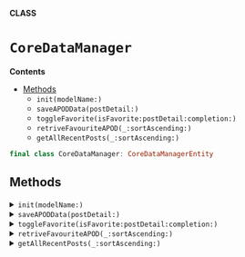 **CLASS**

# `CoreDataManager`

**Contents**

- [Methods](#methods)
  - `init(modelName:)`
  - `saveAPODData(postDetail:)`
  - `toggleFavorite(isFavorite:postDetail:completion:)`
  - `retriveFavouriteAPOD(_:sortAscending:)`
  - `getAllRecentPosts(_:sortAscending:)`

```swift
final class CoreDataManager: CoreDataManagerEntity
```

## Methods
<details><summary markdown="span"><code>init(modelName:)</code></summary>

```swift
init(modelName: String)
```

</details>

<details><summary markdown="span"><code>saveAPODData(postDetail:)</code></summary>

```swift
func saveAPODData(postDetail: PictureDetails) -> PictureDetails?
```

Save individual pictureDetails
parameters:

- Parameter postDetail: Picture to save

#### Parameters

| Name | Description |
| ---- | ----------- |
| postDetail | Picture to save |

</details>

<details><summary markdown="span"><code>toggleFavorite(isFavorite:postDetail:completion:)</code></summary>

```swift
func toggleFavorite(isFavorite: Bool, postDetail: PictureDetails, completion: @escaping ((Bool) -> Void))
```

Change favorite flag for particular pictureDetails
parameters:

- Parameter isFavorite: Bool flag to indicate status of favorite
- Parameter postDetail: Post to update favorite status

#### Parameters

| Name | Description |
| ---- | ----------- |
| isFavorite | Bool flag to indicate status of favorite |
| postDetail | Post to update favorite status |

</details>

<details><summary markdown="span"><code>retriveFavouriteAPOD(_:sortAscending:)</code></summary>

```swift
func retriveFavouriteAPOD(_ sortedByDate: Bool = true,  sortAscending: Bool = true) -> [PictureDetails]
```

Retrieves all favourite pictureDetails items stored in the persistence layer, default (overridable)
parameters:

- Parameter sortedByDate: Bool flag to add sort rule: by Date
- Parameter sortAscending: Bool flag to set rule on sorting: Ascending / Descending date.
    
- Returns: [PictureDetails] with found photoDetails in datastore

#### Parameters

| Name | Description |
| ---- | ----------- |
| sortedByDate | Bool flag to add sort rule: by Date |
| sortAscending | Bool flag to set rule on sorting: Ascending / Descending date. |

</details>

<details><summary markdown="span"><code>getAllRecentPosts(_:sortAscending:)</code></summary>

```swift
func getAllRecentPosts(_ sortedByDate: Bool = true, sortAscending: Bool = true) -> [PictureDetails]
```

Retrieves all recent pictureDetails items stored in the persistence layer, default (overridable)
parameters:

- Parameter sortedByDate: Bool flag to add sort rule: by Date
- Parameter sortAscending: Bool flag to set rule on sorting: Ascending / Descending date.
    
- Returns: [PictureDetails] with found photoDetails in datastore

#### Parameters

| Name | Description |
| ---- | ----------- |
| sortedByDate | Bool flag to add sort rule: by Date |
| sortAscending | Bool flag to set rule on sorting: Ascending / Descending date. |

</details>